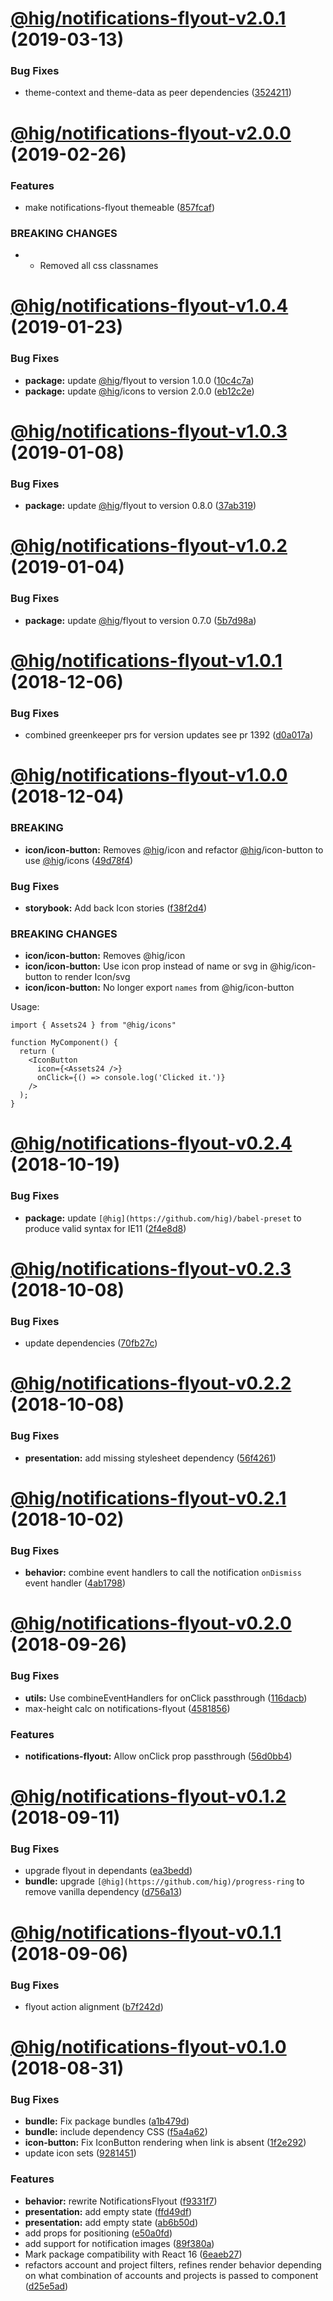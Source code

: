 # [@hig/notifications-flyout-v2.0.1](https://github.com/Autodesk/hig/compare/@hig/notifications-flyout@2.0.0...@hig/notifications-flyout@2.0.1) (2019-03-13)


### Bug Fixes

* theme-context and theme-data as peer dependencies ([3524211](https://github.com/Autodesk/hig/commit/3524211))

# [@hig/notifications-flyout-v2.0.0](https://github.com/Autodesk/hig/compare/@hig/notifications-flyout@1.0.4...@hig/notifications-flyout@2.0.0) (2019-02-26)


### Features

* make notifications-flyout themeable ([857fcaf](https://github.com/Autodesk/hig/commit/857fcaf))


### BREAKING CHANGES

* * Removed all css classnames

# [@hig/notifications-flyout-v1.0.4](https://github.com/Autodesk/hig/compare/@hig/notifications-flyout@1.0.3...@hig/notifications-flyout@1.0.4) (2019-01-23)


### Bug Fixes

* **package:** update [@hig](https://github.com/hig)/flyout to version 1.0.0 ([10c4c7a](https://github.com/Autodesk/hig/commit/10c4c7a))
* **package:** update [@hig](https://github.com/hig)/icons to version 2.0.0 ([eb12c2e](https://github.com/Autodesk/hig/commit/eb12c2e))

# [@hig/notifications-flyout-v1.0.3](https://github.com/Autodesk/hig/compare/@hig/notifications-flyout@1.0.2...@hig/notifications-flyout@1.0.3) (2019-01-08)


### Bug Fixes

* **package:** update [@hig](https://github.com/hig)/flyout to version 0.8.0 ([37ab319](https://github.com/Autodesk/hig/commit/37ab319))

# [@hig/notifications-flyout-v1.0.2](https://github.com/Autodesk/hig/compare/@hig/notifications-flyout@1.0.1...@hig/notifications-flyout@1.0.2) (2019-01-04)


### Bug Fixes

* **package:** update [@hig](https://github.com/hig)/flyout to version 0.7.0 ([5b7d98a](https://github.com/Autodesk/hig/commit/5b7d98a))

# [@hig/notifications-flyout-v1.0.1](https://github.com/Autodesk/hig/compare/@hig/notifications-flyout@1.0.0...@hig/notifications-flyout@1.0.1) (2018-12-06)


### Bug Fixes

* combined greenkeeper prs for version updates see pr 1392 ([d0a017a](https://github.com/Autodesk/hig/commit/d0a017a))

# [@hig/notifications-flyout-v1.0.0](https://github.com/Autodesk/hig/compare/@hig/notifications-flyout@0.2.4...@hig/notifications-flyout@1.0.0) (2018-12-04)


### BREAKING

* **icon/icon-button:** Removes [@hig](https://github.com/hig)/icon and refactor [@hig](https://github.com/hig)/icon-button to use [@hig](https://github.com/hig)/icons ([49d78f4](https://github.com/Autodesk/hig/commit/49d78f4))


### Bug Fixes

* **storybook:** Add back Icon stories ([f38f2d4](https://github.com/Autodesk/hig/commit/f38f2d4))


### BREAKING CHANGES

* **icon/icon-button:** Removes @hig/icon
* **icon/icon-button:** Use icon prop instead of name or svg in @hig/icon-button to render Icon/svg
* **icon/icon-button:** No longer export `names` from @hig/icon-button

Usage:
```
import { Assets24 } from "@hig/icons"

function MyComponent() {
  return (
    <IconButton
      icon={<Assets24 />}
      onClick={() => console.log('Clicked it.')}
    />
  );
}
```

# [@hig/notifications-flyout-v0.2.4](https://github.com/Autodesk/hig/compare/@hig/notifications-flyout@0.2.3...@hig/notifications-flyout@0.2.4) (2018-10-19)


### Bug Fixes

* **package:** update `[@hig](https://github.com/hig)/babel-preset` to produce valid syntax for IE11 ([2f4e8d8](https://github.com/Autodesk/hig/commit/2f4e8d8))

# [@hig/notifications-flyout-v0.2.3](https://github.com/Autodesk/hig/compare/@hig/notifications-flyout@0.2.2...@hig/notifications-flyout@0.2.3) (2018-10-08)


### Bug Fixes

* update dependencies ([70fb27c](https://github.com/Autodesk/hig/commit/70fb27c))

# [@hig/notifications-flyout-v0.2.2](https://github.com/Autodesk/hig/compare/@hig/notifications-flyout@0.2.1...@hig/notifications-flyout@0.2.2) (2018-10-08)


### Bug Fixes

* **presentation:** add missing stylesheet dependency ([56f4261](https://github.com/Autodesk/hig/commit/56f4261))

# [@hig/notifications-flyout-v0.2.1](https://github.com/Autodesk/hig/compare/@hig/notifications-flyout@0.2.0...@hig/notifications-flyout@0.2.1) (2018-10-02)


### Bug Fixes

* **behavior:** combine event handlers to call the notification `onDismiss` event handler ([4ab1798](https://github.com/Autodesk/hig/commit/4ab1798))

# [@hig/notifications-flyout-v0.2.0](https://github.com/Autodesk/hig/compare/@hig/notifications-flyout@0.1.2...@hig/notifications-flyout@0.2.0) (2018-09-26)


### Bug Fixes

* **utils:** Use combineEventHandlers for onClick passthrough ([116dacb](https://github.com/Autodesk/hig/commit/116dacb))
*  max-height calc on notifications-flyout ([4581856](https://github.com/Autodesk/hig/commit/4581856))


### Features

* **notifications-flyout:** Allow onClick prop passthrough ([56d0bb4](https://github.com/Autodesk/hig/commit/56d0bb4))

# [@hig/notifications-flyout-v0.1.2](https://github.com/Autodesk/hig/compare/@hig/notifications-flyout@0.1.1...@hig/notifications-flyout@0.1.2) (2018-09-11)


### Bug Fixes

* upgrade flyout in dependants ([ea3bedd](https://github.com/Autodesk/hig/commit/ea3bedd))
* **bundle:** upgrade `[@hig](https://github.com/hig)/progress-ring` to remove vanilla dependency ([d756a13](https://github.com/Autodesk/hig/commit/d756a13))

# [@hig/notifications-flyout-v0.1.1](https://github.com/Autodesk/hig/compare/@hig/notifications-flyout@0.1.0...@hig/notifications-flyout@0.1.1) (2018-09-06)


### Bug Fixes

* flyout action alignment ([b7f242d](https://github.com/Autodesk/hig/commit/b7f242d))

# [@hig/notifications-flyout-v0.1.0](https://github.com/Autodesk/hig/compare/@hig/notifications-flyout@0.0.0...@hig/notifications-flyout@0.1.0) (2018-08-31)


### Bug Fixes

* **bundle:** Fix package bundles ([a1b479d](https://github.com/Autodesk/hig/commit/a1b479d))
* **bundle:** include dependency CSS ([f5a4a62](https://github.com/Autodesk/hig/commit/f5a4a62))
* **icon-button:** Fix IconButton rendering when link is absent ([1f2e292](https://github.com/Autodesk/hig/commit/1f2e292))
* update icon sets ([9281451](https://github.com/Autodesk/hig/commit/9281451))


### Features

* **behavior:** rewrite NotificationsFlyout ([f9331f7](https://github.com/Autodesk/hig/commit/f9331f7))
* **presentation:** add empty state ([ffd49df](https://github.com/Autodesk/hig/commit/ffd49df))
* **presentation:** add empty state ([ab6b50d](https://github.com/Autodesk/hig/commit/ab6b50d))
* add props for positioning ([e50a0fd](https://github.com/Autodesk/hig/commit/e50a0fd))
* add support for notification images ([89f380a](https://github.com/Autodesk/hig/commit/89f380a))
* Mark package compatibility with React 16 ([6eaeb27](https://github.com/Autodesk/hig/commit/6eaeb27))
* refactors account and project filters, refines render behavior depending on what combination of accounts and projects is passed to component ([d25e5ad](https://github.com/Autodesk/hig/commit/d25e5ad))
